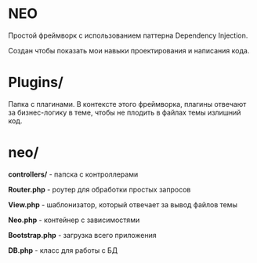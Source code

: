 # NEO
Простой фреймворк с использованием паттерна Dependency Injection. 

Создан чтобы показать мои навыки проектирования и написания кода.

# Plugins/
Папка с плагинами. В контексте этого фреймворка, плагины отвечают за бизнес-логику в теме, чтобы не плодить в файлах темы излишний код.

# neo/
**controllers/** - папска с контроллерами

**Router.php** - роутер для обработки простых запросов

**View.php** - шаблонизатор, который отвечает за вывод файлов темы

**Neo.php** - контейнер с зависимостями

**Bootstrap.php** - загрузка всего приложения

**DB.php** - класс для работы с БД
